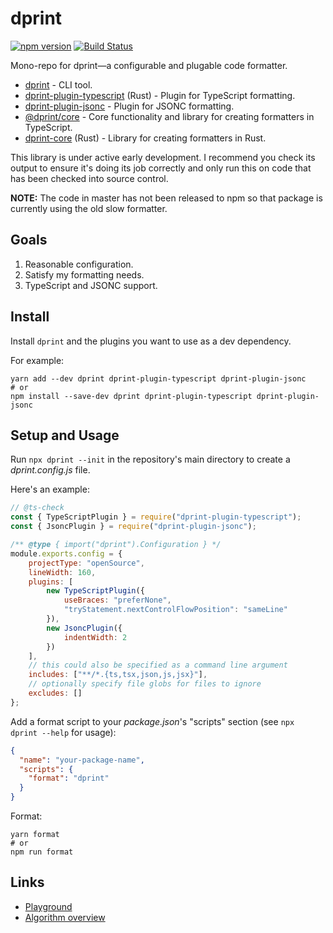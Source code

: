 # dprint

[![npm version](https://badge.fury.io/js/dprint.svg)](https://badge.fury.io/js/dprint)
[![Build Status](https://travis-ci.org/dsherret/dprint.svg?branch=master)](https://travis-ci.org/dsherret/dprint)

Mono-repo for dprint—a configurable and plugable code formatter.

* [dprint](packages/dprint) - CLI tool.
* [dprint-plugin-typescript](packages/rust-dprint-plugin-typescript) (Rust) - Plugin for TypeScript formatting.
* [dprint-plugin-jsonc](packages/dprint-plugin-jsonc) - Plugin for JSONC formatting.
* [@dprint/core](packages/core) - Core functionality and library for creating formatters in TypeScript.
* [dprint-core](packages/rust-core) (Rust) - Library for creating formatters in Rust.

This library is under active early development. I recommend you check its output to ensure it's doing its job correctly and only run this on code that has been checked into source control.

**NOTE:** The code in master has not been released to npm so that package is currently using the old slow formatter.

## Goals

1. Reasonable configuration.
2. Satisfy my formatting needs.
3. TypeScript and JSONC support.

## Install

Install `dprint` and the plugins you want to use as a dev dependency.

For example:

```
yarn add --dev dprint dprint-plugin-typescript dprint-plugin-jsonc
# or
npm install --save-dev dprint dprint-plugin-typescript dprint-plugin-jsonc
```

## Setup and Usage

Run `npx dprint --init` in the repository's main directory to create a *dprint.config.js* file.

Here's an example:

```js
// @ts-check
const { TypeScriptPlugin } = require("dprint-plugin-typescript");
const { JsoncPlugin } = require("dprint-plugin-jsonc");

/** @type { import("dprint").Configuration } */
module.exports.config = {
    projectType: "openSource",
    lineWidth: 160,
    plugins: [
        new TypeScriptPlugin({
            useBraces: "preferNone",
            "tryStatement.nextControlFlowPosition": "sameLine"
        }),
        new JsoncPlugin({
            indentWidth: 2
        })
    ],
    // this could also be specified as a command line argument
    includes: ["**/*.{ts,tsx,json,js,jsx}"],
    // optionally specify file globs for files to ignore
    excludes: []
};
```

Add a format script to your *package.json*'s "scripts" section (see `npx dprint --help` for usage):

```json
{
  "name": "your-package-name",
  "scripts": {
    "format": "dprint"
  }
}
```

Format:

```
yarn format
# or
npm run format
```

## Links

* [Playground](https://dprint.dev/playground)
* [Algorithm overview](docs/overview.md)
